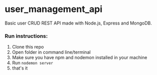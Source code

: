 # user_management_api

Basic user CRUD REST API made with Node.js, Express and MongoDB.

### Run instructions:

1.  Clone this repo
2.  Open folder in command line/terminal
3.  Make sure you have npm and nodemon installed in your machine
4.  Run `nodemon server`
5.  that's it
